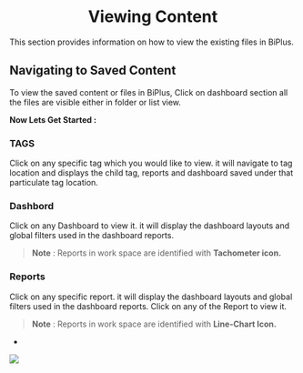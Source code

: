 


<center><h1>Viewing Content</h1></center>

This section provides information on how to view the existing files in BiPlus.

## Navigating to Saved Content 

To view the saved content or files in BiPlus, Click on dashboard section all the files are visible either in folder or list view.

**Now Lets Get Started :**

### TAGS
Click on any specific tag which you would like to view. it will navigate to tag location and displays the child tag, reports and dashboard saved under that particulate tag location.

### Dashbord
 Click on any Dashboard to view it. it will display the dashboard layouts and global filters used in the dashboard reports.
> **Note** : Reports in work space are identified with **Tachometer icon.**
> 
 ### Reports
 Click on any specific report. it will display the dashboard layouts and global filters used in the dashboard reports.
 Click on any of the Report to view it.
> **Note** : Reports in work space are identified with **Line-Chart Icon.**

-


![
](https://raw.githubusercontent.com/sv18042016/fp1/acecb4718f4fcc87c3245fbb9a955c19c1bf9370/images/view_list1.png)


<!--stackedit_data:
eyJoaXN0b3J5IjpbLTE1NzU5MjM0NDIsMTE5NTI1MzUxMSw3MD
E0NzkwNDIsMTUzNjQ2OTI0OCwtNzk0MzM5MzE0LDE0NjQ3NDgy
NDAsLTgwMDg2NzM4NCw0OTc5NjMwMjksMTAwNjg4MDg2NiwxMj
g0NTc0NDU3LDIwMDExNjI5NzgsLTExMDEwODg5NzIsMTU3Mzk0
NTU3MF19
-->